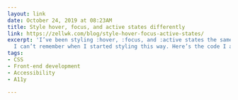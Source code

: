 ```yaml
---
layout: link
date: October 24, 2019 at 08:23AM
title: Style hover, focus, and active states differently
link: https://zellwk.com/blog/style-hover-focus-active-states/
excerpt: 'I’ve been styling :hover, :focus, and :active states the same way for years.
  I can’t remember when I started styling this way. Here’s the code I always use:'
tags:
- CSS
- Front-end development
- Accessibility
- A11y

---
```

